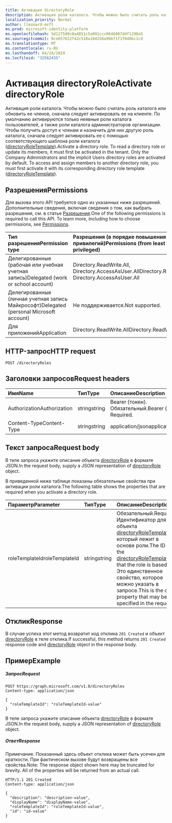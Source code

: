 ```yaml
---
title: Активация directoryRole
description: Активация роли каталога. Чтобы можно было считать роль каталога или обновить ее членов, сначала следует активировать ее на клиенте. По умолчанию активируются только неявные роли каталога пользователей, а также роли каталога администраторов организации. Чтобы получить доступ к членам и назначить для них другую роль каталога, сначала следует активировать ее с помощью соответствующего шаблона роли каталога (directoryRoleTemplate).
localization_priority: Normal
author: lleonard-msft
ms.prod: microsoft-identity-platform
ms.openlocfilehash: 5d127580c0a4851c5a991ccc0646007ddf1298a5
ms.sourcegitcommit: 0ce657622f42c510a104156a96bf1f1f040bc1cd
ms.translationtype: MT
ms.contentlocale: ru-RU
ms.lasthandoff: 04/24/2019
ms.locfileid: "32562435"
---
```

# <a name="activate-directoryrole"></a><span data-ttu-id="a68ea-106">Активация directoryRole</span><span class="sxs-lookup"><span data-stu-id="a68ea-106">Activate directoryRole</span></span>

<span data-ttu-id="a68ea-p102">Активация роли каталога. Чтобы можно было считать роль каталога или обновить ее членов, сначала следует активировать ее на клиенте. По умолчанию активируются только неявные роли каталога пользователей, а также роли каталога администраторов организации. Чтобы получить доступ к членам и назначить для них другую роль каталога, сначала следует активировать ее с помощью соответствующего шаблона роли каталога ([directoryRoleTemplate](../resources/directoryroletemplate.md)).</span><span class="sxs-lookup"><span data-stu-id="a68ea-p102">Activate a directory role. To read a directory role or update its members, it must first be activated in the tenant. Only the Company Administrators and the implicit Users directory roles are activated by default. To access and assign members to another directory role, you must first activate it with its corresponding directory role template ([directoryRoleTemplate](../resources/directoryroletemplate.md)).</span></span>

## <a name="permissions"></a><span data-ttu-id="a68ea-111">Разрешения</span><span class="sxs-lookup"><span data-stu-id="a68ea-111">Permissions</span></span>
<span data-ttu-id="a68ea-p103">Для вызова этого API требуется одно из указанных ниже разрешений. Дополнительные сведения, включая сведения о том, как выбрать разрешения, см. в статье [Разрешения](/graph/permissions-reference).</span><span class="sxs-lookup"><span data-stu-id="a68ea-p103">One of the following permissions is required to call this API. To learn more, including how to choose permissions, see [Permissions](/graph/permissions-reference).</span></span>

|<span data-ttu-id="a68ea-114">Тип разрешения</span><span class="sxs-lookup"><span data-stu-id="a68ea-114">Permission type</span></span>      | <span data-ttu-id="a68ea-115">Разрешения (в порядке повышения привилегий)</span><span class="sxs-lookup"><span data-stu-id="a68ea-115">Permissions (from least to most privileged)</span></span>              |
|:--------------------|:---------------------------------------------------------|
|<span data-ttu-id="a68ea-116">Делегированные (рабочая или учебная учетная запись)</span><span class="sxs-lookup"><span data-stu-id="a68ea-116">Delegated (work or school account)</span></span> | <span data-ttu-id="a68ea-117">Directory.ReadWrite.All, Directory.AccessAsUser.All</span><span class="sxs-lookup"><span data-stu-id="a68ea-117">Directory.ReadWrite.All, Directory.AccessAsUser.All</span></span>    |
|<span data-ttu-id="a68ea-118">Делегированные (личная учетная запись Майкрософт)</span><span class="sxs-lookup"><span data-stu-id="a68ea-118">Delegated (personal Microsoft account)</span></span> | <span data-ttu-id="a68ea-119">Не поддерживается.</span><span class="sxs-lookup"><span data-stu-id="a68ea-119">Not supported.</span></span>    |
|<span data-ttu-id="a68ea-120">Для приложений</span><span class="sxs-lookup"><span data-stu-id="a68ea-120">Application</span></span> | <span data-ttu-id="a68ea-121">Directory.ReadWrite.All</span><span class="sxs-lookup"><span data-stu-id="a68ea-121">Directory.ReadWrite.All</span></span> |

## <a name="http-request"></a><span data-ttu-id="a68ea-122">HTTP-запрос</span><span class="sxs-lookup"><span data-stu-id="a68ea-122">HTTP request</span></span>
<!-- { "blockType": "ignored" } -->
```http
POST /directoryRoles

```
## <a name="request-headers"></a><span data-ttu-id="a68ea-123">Заголовки запросов</span><span class="sxs-lookup"><span data-stu-id="a68ea-123">Request headers</span></span>
| <span data-ttu-id="a68ea-124">Имя</span><span class="sxs-lookup"><span data-stu-id="a68ea-124">Name</span></span>       | <span data-ttu-id="a68ea-125">Тип</span><span class="sxs-lookup"><span data-stu-id="a68ea-125">Type</span></span> | <span data-ttu-id="a68ea-126">Описание</span><span class="sxs-lookup"><span data-stu-id="a68ea-126">Description</span></span>|
|:---------------|:--------|:----------|
| <span data-ttu-id="a68ea-127">Authorization</span><span class="sxs-lookup"><span data-stu-id="a68ea-127">Authorization</span></span>  | <span data-ttu-id="a68ea-128">string</span><span class="sxs-lookup"><span data-stu-id="a68ea-128">string</span></span>  | <span data-ttu-id="a68ea-p104">Bearer {токен}. Обязательный.</span><span class="sxs-lookup"><span data-stu-id="a68ea-p104">Bearer {token}. Required.</span></span> |
| <span data-ttu-id="a68ea-131">Content-Type</span><span class="sxs-lookup"><span data-stu-id="a68ea-131">Content-Type</span></span>  | <span data-ttu-id="a68ea-132">string</span><span class="sxs-lookup"><span data-stu-id="a68ea-132">string</span></span>  | <span data-ttu-id="a68ea-133">application/json</span><span class="sxs-lookup"><span data-stu-id="a68ea-133">application/json</span></span>  |

## <a name="request-body"></a><span data-ttu-id="a68ea-134">Текст запроса</span><span class="sxs-lookup"><span data-stu-id="a68ea-134">Request body</span></span>
<span data-ttu-id="a68ea-135">В теле запроса укажите описание объекта [directoryRole](../resources/directoryrole.md) в формате JSON.</span><span class="sxs-lookup"><span data-stu-id="a68ea-135">In the request body, supply a JSON representation of [directoryRole](../resources/directoryrole.md) object.</span></span>

<span data-ttu-id="a68ea-136">В приведенной ниже таблице показаны обязательные свойства при активации роли каталога.</span><span class="sxs-lookup"><span data-stu-id="a68ea-136">The following table shows the properties that are required when you activate a directory role.</span></span>

|<span data-ttu-id="a68ea-137">Параметр</span><span class="sxs-lookup"><span data-stu-id="a68ea-137">Parameter</span></span> | <span data-ttu-id="a68ea-138">Тип</span><span class="sxs-lookup"><span data-stu-id="a68ea-138">Type</span></span> | <span data-ttu-id="a68ea-139">Описание</span><span class="sxs-lookup"><span data-stu-id="a68ea-139">Description</span></span>|
|:---------|:---------|:---------|
|<span data-ttu-id="a68ea-140">roleTemplateId</span><span class="sxs-lookup"><span data-stu-id="a68ea-140">roleTemplateId</span></span> | <span data-ttu-id="a68ea-141">string</span><span class="sxs-lookup"><span data-stu-id="a68ea-141">string</span></span> | <span data-ttu-id="a68ea-142">Обязательный.</span><span class="sxs-lookup"><span data-stu-id="a68ea-142">Required.</span></span> <span data-ttu-id="a68ea-143">Идентификатор для объекта [directoryRoleTemplate](../resources/directoryroletemplate.md), который лежит в основе роли.</span><span class="sxs-lookup"><span data-stu-id="a68ea-143">The ID of the [directoryRoleTemplate](../resources/directoryroletemplate.md) that the role is based on.</span></span> <span data-ttu-id="a68ea-144">Это единственное свойство, которое можно указать в запросе.</span><span class="sxs-lookup"><span data-stu-id="a68ea-144">This is the only property that may be specified in the request.</span></span>|

## <a name="response"></a><span data-ttu-id="a68ea-145">Отклик</span><span class="sxs-lookup"><span data-stu-id="a68ea-145">Response</span></span>

<span data-ttu-id="a68ea-146">В случае успеха этот метод возвратит код отклика `201 Created` и объект [directoryRole](../resources/directoryrole.md) в теле отклика.</span><span class="sxs-lookup"><span data-stu-id="a68ea-146">If successful, this method returns `201 Created` response code and [directoryRole](../resources/directoryrole.md) object in the response body.</span></span>

## <a name="example"></a><span data-ttu-id="a68ea-147">Пример</span><span class="sxs-lookup"><span data-stu-id="a68ea-147">Example</span></span>
##### <a name="request"></a><span data-ttu-id="a68ea-148">Запрос</span><span class="sxs-lookup"><span data-stu-id="a68ea-148">Request</span></span>

<!-- {
  "blockType": "request",
  "name": "create_directoryrole_from_directoryroles"
}-->
```http
POST https://graph.microsoft.com/v1.0/directoryRoles
Content-type: application/json

{
  "roleTemplateId": "roleTemplateId-value"
}
```
<span data-ttu-id="a68ea-149">В теле запроса укажите описание объекта [directoryRole](../resources/directoryrole.md) в формате JSON.</span><span class="sxs-lookup"><span data-stu-id="a68ea-149">In the request body, supply a JSON representation of [directoryRole](../resources/directoryrole.md) object.</span></span>
##### <a name="response"></a><span data-ttu-id="a68ea-150">Ответ</span><span class="sxs-lookup"><span data-stu-id="a68ea-150">Response</span></span>
<span data-ttu-id="a68ea-p106">Примечание. Показанный здесь объект отклика может быть усечен для краткости. При фактическом вызове будут возвращены все свойства.</span><span class="sxs-lookup"><span data-stu-id="a68ea-p106">Note: The response object shown here may be truncated for brevity. All of the properties will be returned from an actual call.</span></span>
<!-- {
  "blockType": "response",
  "truncated": true,
  "@odata.type": "microsoft.graph.directoryRole"
} -->
```http
HTTP/1.1 201 Created
Content-type: application/json

{
  "description": "description-value",
  "displayName": "displayName-value",
  "roleTemplateId": "roleTemplateId-value",
  "id": "id-value"
}
```

<!-- uuid: 8fcb5dbc-d5aa-4681-8e31-b001d5168d79
2015-10-25 14:57:30 UTC -->
<!-- {
  "type": "#page.annotation",
  "description": "Create directoryRole",
  "keywords": "",
  "section": "documentation",
  "tocPath": ""
}-->
